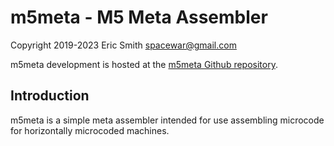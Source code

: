 # m5meta - M5 Meta Assembler

Copyright 2019-2023 Eric Smith <spacewar@gmail.com>

m5meta development is hosted at the
[m5meta Github repository](https://github.com/brouhaha/m5meta/).

## Introduction

m5meta is a simple meta assembler intended for use assembling microcode
for horizontally microcoded machines.
